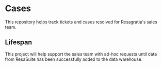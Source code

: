 # Cases

This repository helps track tickets and cases resolved for Resagratia's sales team.

## Lifespan

This project will help support the sales team with ad-hoc requests until data from ResaSuite has been successfully added to the data warehouse.

